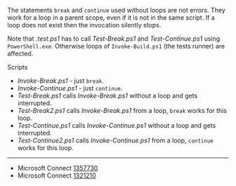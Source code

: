 
The statements `break` and `continue` used without loops are not errors. They
work for a loop in a parent scope, even if it is not in the same script. If a
loop does not exist then the invocation silently stops.

Note that *.test.ps1* has to call *Test-Break.ps1* and *Test-Continue.ps1*
using `PowerShell.exe`. Otherwise loops of `Invoke-Build.ps1` (the tests
runner) are affected.

Scripts

- *Invoke-Break.ps1* - just `break`.
- *Invoke-Continue.ps1* - just `continue`.
- *Test-Break.ps1* calls *Invoke-Break.ps1* without a loop and gets interrupted.
- *Test-Break2.ps1* calls *Invoke-Break.ps1* from a loop, `break` works for this loop.
- *Test-Continue.ps1* calls *Invoke-Continue.ps1* without a loop and gets interrupted.
- *Test-Continue2.ps1* calls *Invoke-Continue.ps1* from a loop, `continue` works for this loop.

---

- Microsoft Connect [1357730](https://connect.microsoft.com/PowerShell/Feedback/Details/1357730)
- Microsoft Connect [1321210](https://connect.microsoft.com/PowerShell/feedback/details/1321210)
